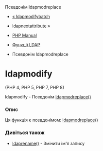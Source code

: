 Псевдонім ldapmodreplace

-   [« ldapmodifybatch](function.ldap-modify-batch.html)
    
-   [ldapnextattribute »](function.ldap-next-attribute.html)
    
-   [PHP Manual](index.md)
    
-   [Функції LDAP](ref.ldap.md)
    
-   Псевдонім ldapmodreplace
    

# ldapmodify

(PHP 4, PHP 5, PHP 7, PHP 8)

ldapmodify - Псевдонім [ldapmodreplace()](function.ldap-mod-replace.html)

### Опис

Ця функція є псевдонімом: [ldapmodreplace()](function.ldap-mod-replace.html)

### Дивіться також

-   [ldaprename()](function.ldap-rename.html) - Змінити ім'я запису